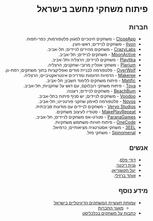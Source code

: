<div dir='rtl' lang='he'>

פיתוח משחקי מחשב בישראל
==================

חברות
-----

* [CloseApp](https://closeapp.co.il/) - משחקים חינוכיים למגוון פלטפורמות; כפר-תפוח.
* [Ilyon](https://www.ilyon.net/) - משחקים לניידים; ראש-העין.
* [CrazyLabs](https://www.crazylabs.com/) - משחקים מהירים לניידים; תל-אביב.
* [MoonActive](https://www.moonactive.com/) - משחקים לניידים; תל-אביב.
* [Playtika](https://www.playtika.com/) - משחקים לניידים; הרצליה ותל-אביב.
* [Plarium](https://plarium.com/) - משחקי אונליין מרובי-שחקנים; הרצליה.
* [OverWolf](https://www.overwolf.com/) - פלטפורמה לבניית מודים ואפליקציות בתוך משחקים; רמת-גן.
* [Makeree](https://www.makeree.com) - הדמיות הדגמות ומדריכים אינטראקטיביים; הרצליה.
* [Matific](https://www.makeplayrepeat.com) - פיתוח משחקים ללימוד חשבון; תל-אביב.
* [Toya](https://www.toyaplay.com) - פיתוח משחקי רובלוקס, עם דגש על שחקניות; תל-אביב.
* [BeachBum](https://www.bbumgames.com/) - משחקים לניידים; רעננה.
* [Voodoo](https://www.voodoo.io) - משחקים לניידים; יש סניף פיתוח בתל-אביב.
* [Novos](https://www.novos.gg/) - פלטפורמה לאימון שחקני פורטנייט; תל-אביב.
* [Veryo Studios](https://www.apesrevenge.com/) - משחקים לניידים עם מודעות סביבתית.
* [MakePlayRepeat](https://www.makeplayrepeat.com) - סטודיו לעיצוב משחקים.
* [ParanaGames](https://www.facebook.com/bemiraculouslb) - סטרט-אפ משחקים לניידים; תל-אביב.
* [OneCode](https://onecode.co.il/) - פיתוח חוויות-משתמש משחקיות.
* [3EEL](https://3eel.com/) - משחקי אסטרטגיה מציאותיים; כרמיאל.
* [Spinomenal](https://spinomenal.com/) - משחקי מזל.

אנשים
-----
* [דודי פלס](http://dudipeles.com/).
* [גנית ריכטר](http://www.g-richter.net/).
* [יעל חקשוריאן](https://gamesstudies.co.il/).
* [אוהד ברזילי](http://civax.net/).


מידע נוסף
-------

* [עמותת תעשיית המשחקים הדיגיטליים בישראל](https://gameis.org.il/)
	* [מאגר החברות](https://gameis.org.il/companies/)
* [כתבות על משחקים בכלכליסט](https://www.calcalist.co.il/home/0,7340,L-3704-8819,00.html)

</div>


